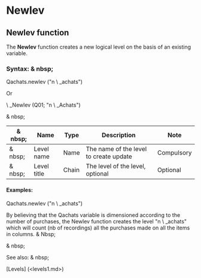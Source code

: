 # Newlev

## Newlev function

The **Newlev** function creates a new logical level on the basis of an existing variable.

### Syntax: & nbsp;

Qachats.newlev ("n \ _achats")

Or

\ _Newlev (Q01; "n \ _Achats")

& nbsp;

|& nbsp;|**Name** |**Type** |**Description** |**Note** |
|--- |--- |--- |--- |--- |
|& nbsp;|Level name |Name |The name of the level to create update |Compulsory |
|& nbsp;|Level title |Chain |The level of the level, optional |Optional |


#### Examples:

Qachats.newlev ("n \ _achats")

By believing that the Qachats variable is dimensioned according to the number of purchases, the Newlev function creates the level "n \ _achats" which will count (nb of recordings) all the purchases made on all the items in columns. & Nbsp;

& nbsp;

See also: & nbsp;

[Levels] (<levels1.md>)